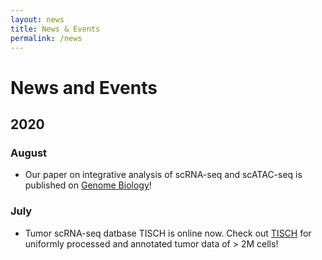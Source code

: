 ```yaml
---
layout: news
title: News & Events
permalink: /news
---
```


# News and Events

## 2020

### August
- Our paper on integrative analysis of scRNA-seq and scATAC-seq is published on [Genome Biology](https://genomebiology.biomedcentral.com/articles/10.1186/s13059-020-02116-x)!

### July
- Tumor scRNA-seq datbase TISCH is online now. Check out [TISCH](http://tisch.comp-genomics.org/) for uniformly processed and annotated tumor data of > 2M cells! 
